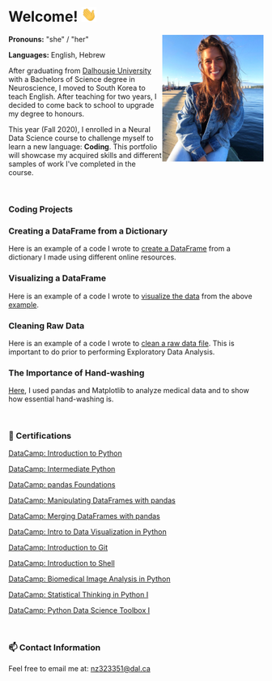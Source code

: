 <h1>Welcome! <img src="https://raw.githubusercontent.com/ABSphreak/ABSphreak/master/gifs/Hi.gif" width="30px"></h1>
                                                                               
<img align="right" src="dock.jpeg" width="200"/>

**Pronouns:** "she" / "her"

**Languages:** English, Hebrew
  
After graduating from <a href="https://www.dal.ca">Dalhousie University</a> with a Bachelors of Science degree in Neuroscience, I moved to South Korea to teach English. After teaching for two years, I decided to come back to school to upgrade my degree to honours.

This year (Fall 2020), I enrolled in a Neural Data Science course to challenge myself to learn a new language: **Coding**. This portfolio will showcase my acquired skills and different samples of work I've completed in the course. 

<p>&nbsp;</p>

### Coding Projects
### Creating a DataFrame from a Dictionary
Here is an example of a code I wrote to [create a DataFrame](Provinces1.md) from a dictionary I made using different online resources.

### Visualizing a DataFrame
Here is an example of a code I wrote to [visualize the data](covidinprov1.md) from the above [example](Provinces1.md).

### Cleaning Raw Data
Here is an example of a code I wrote to [clean a raw data file](cleaningdata.md). This is important to do prior to performing Exploratory Data Analysis. 

### The Importance of Hand-washing 
[Here](handwashing.html), I used pandas and Matplotlib to analyze medical data and to show how essential hand-washing is.

<p>&nbsp;</p>

### 🌟 Certifications
[DataCamp: Introduction to Python](intro.pdf)

[DataCamp: Intermediate Python](inter.pdf)

[DataCamp: pandas Foundations](pandas.pdf)

[DataCamp: Manipulating DataFrames with pandas](manipulating.pdf)

[DataCamp: Merging DataFrames with pandas](merging.pdf)

[DataCamp: Intro to Data Visualization in Python](visualization.pdf)

[DataCamp: Introduction to Git](intogit.pdf)

[DataCamp: Introduction to Shell](introshell.pdf)

[DataCamp: Biomedical Image Analysis in Python](bia.pdf)

[DataCamp: Statistical Thinking in Python I](stat.pdf)

[DataCamp: Python Data Science Toolbox I](sciencetoolbox.pdf)

<p>&nbsp;</p>

### 📫 Contact Information
Feel free to email me at:
[nz323351@dal.ca](mailto:nz323351@dal.ca)


